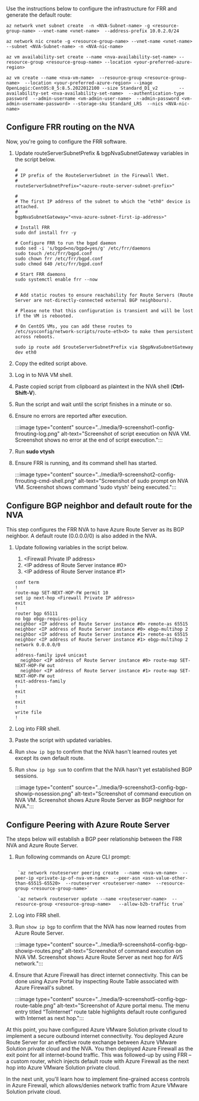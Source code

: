 ﻿Use the instructions below to configure the infrastructure for FRR and generate the default route:

```azurecli
az network vnet subnet create  -n <NVA-Subnet-name> -g <resource-group-name> --vnet-name <vnet-name>  --address-prefix 10.0.2.0/24

az network nic create -g <resource-group-name> --vnet-name <vnet-name>  --subnet <NVA-Subnet-name> -n <NVA-nic-name>

az vm availability-set create --name <nva-availability-set-name> --resource-group <resource-group-name> --location <your-preferred-azure-region>

az vm create --name <nva-vm-name>  --resource-group <resource-group-name>  --location <your-preferred-azure-region> --image OpenLogic:CentOS:8_5:8.5.2022012100 --size Standard_D1_v2        --availability-set <nva-availability-set-name>  --authentication-type password  --admin-username <vm-admin-user-name>  --admin-password <vm-admin-username-password> --storage-sku Standard_LRS  --nics <NVA-nic-name>
```

## Configure FRR routing on the NVA

Now, you're going to configure the FRR software.

1. Update routeServerSubnetPrefix  & bgpNvaSubnetGateway variables in the script below.

     ```
    #
    # IP prefix of the RouteServerSubnet in the Firewall VNet. 
    #  
    routeServerSubnetPrefix="<azure-route-server-subnet-prefix>"
    
    #
    # The first IP address of the subnet to which the "eth0" device is attached.
    #
    bgpNvaSubnetGateway="<nva-azure-subnet-first-ip-address>"
    
    # Install FRR
    sudo dnf install frr -y
    
    # Configure FRR to run the bgpd daemon
    sudo sed -i 's/bgpd=no/bgpd=yes/g' /etc/frr/daemons
    sudo touch /etc/frr/bgpd.conf
    sudo chown frr /etc/frr/bgpd.conf
    sudo chmod 640 /etc/frr/bgpd.conf
    
    # Start FRR daemons
    sudo systemctl enable frr --now
    
    
    # Add static routes to ensure reachability for Route Servers (Route Server are not-directly-connected external BGP neighbours).
    
    # Please note that this configuration is transient and will be lost if the VM is rebooted.
    
    # On CentOS VMs, you can add these routes to /etc/sysconfig/network-scripts/route-eth<X> to make them persistent across reboots. 
    
    sudo ip route add $routeServerSubnetPrefix via $bgpNvaSubnetGateway dev eth0
     ```

1. Copy the edited script above.
1. Log in to NVA VM shell.
1. Paste copied script from clipboard as plaintext in the NVA shell (**Ctrl-Shift-V**).
1. Run the script and wait until the script finishes in a minute or so.
1. Ensure no errors are reported after execution.

   :::image type="content" source="../media/9-screenshot1-config-frrouting-log.png" alt-text="Screenshot of script execution on NVA VM. Screenshot shows no error at the end of script execution.":::

1. Run **sudo vtysh**
1. Ensure FRR is running, and its command shell has started.

   :::image type="content" source="../media/9-screenshot2-config-frrouting-cmd-shell.png" alt-text="Screenshot of sudo prompt on NVA VM. Screenshot shows command 'sudo vtysh' being executed.":::

## Configure BGP neighbor and default route for the NVA

This step configures the FRR NVA to have Azure Route Server as its BGP neighbor. A default route (0.0.0.0/0) is also added in the NVA.

1. Update following variables in the script below.
   1. \<Firewall Private IP address\>
   1. \<IP address of Route Server instance #0\>
   1. \<IP address of Route Server instance #1\>

    ```
    conf term
    !
    route-map SET-NEXT-HOP-FW permit 10
    set ip next-hop <Firewall Private IP address>
    exit
    !
    router bgp 65111
    no bgp ebgp-requires-policy
    neighbor <IP address of Route Server instance #0> remote-as 65515  
    neighbor <IP address of Route Server instance #0> ebgp-multihop 2
    neighbor <IP address of Route Server instance #1> remote-as 65515 
    neighbor <IP address of Route Server instance #1> ebgp-multihop 2
    network 0.0.0.0/0
    !
    address-family ipv4 unicast
      neighbor <IP address of Route Server instance #0> route-map SET-NEXT-HOP-FW out
      neighbor <IP address of Route Server instance #1> route-map SET-NEXT-HOP-FW out
    exit-address-family
    !
    exit
    !
    exit
    !
    write file
    !
    ```

1. Log into FRR shell.
1. Paste the script with updated variables.
1. Run `show ip bgp` to confirm that the NVA hasn't learned routes yet except its own default route.
1. Run `show ip bgp sum` to confirm that the NVA hasn't yet established BGP sessions.

   :::image type="content" source="../media/9-screenshot3-config-bgp-showip-nosession.png" alt-text="Screenshot of command execution on NVA VM. Screenshot shows Azure Route Server as BGP neighbor for NVA.":::

## Configure Peering with Azure Route Server

The steps below will establish a BGP peer relationship between the FRR NVA and Azure Route Server.

1. Run following commands on Azure CLI prompt:
   ```azurecli
   
    `az network routeserver peering create  --name <nva-vm-name>  --peer-ip <private-ip-of-nva-vm-name>  --peer-asn <asn-value-other-than-65515-65520>  --routeserver <routeserver-name>  --resource-group <resource-group-name>`
   
    `az network routeserver update --name <routeserver-name>  --resource-group <resource-group-name>   --allow-b2b-traffic true`
   ```

1. Log into FRR shell.
1. Run `show ip bgp` to confirm that the NVA has now learned routes from Azure Route Server.

    :::image type="content" source="../media/9-screenshot4-config-bgp-showip-routes.png" alt-text="Screenshot of command execution on NVA VM. Screenshot shows Azure Route Server as next hop for AVS network.":::

1. Ensure that Azure Firewall has direct internet connectivity. This can be done using Azure Portal by inspecting Route Table associated with Azure Firewall's subnet.

    :::image type="content" source="../media/9-screenshot5-config-bgp-route-table.png" alt-text="Screenshot of Azure portal menu. The menu entry titled “ToInternet” route table highlights default route configured with Internet as next hop.":::

At this point, you have configured Azure VMware Solution private cloud to implement a secure outbound internet connectivity. You deployed Azure Route Server for an effective route exchange between Azure VMware Solution private cloud and the NVA. You then deployed Azure Firewall as the exit point for all internet-bound traffic. This was followed-up by using FRR – a custom router, which injects default route with Azure Firewall as the next hop into Azure VMware Solution private cloud.

In the next unit, you'll learn how to implement fine-grained access controls in Azure Firewall, which allows/denies network traffic from Azure VMware Solution private cloud.
